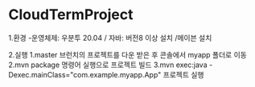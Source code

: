 # CloudTermProject
1.환경
-운영체제: 우분투 20.04 / 자바: 버전8 이상 설치 /메이븐 설치

2.실행
1.master 브런치의 프로젝트를 다운 받은 후 콘솔에서 myapp 폴더로 이동
2.mvn package 명령어 실행으로 프로젝트 빌드
3.mvn exec:java -Dexec.mainClass="com.example.myapp.App" 프로젝트 실행
